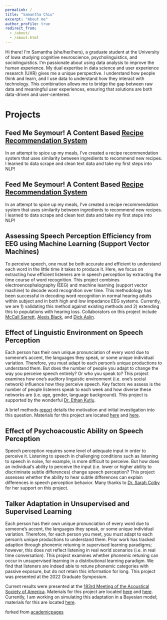 ```yaml
---
permalink: /
title: "Samantha Chiu"
excerpt: "About me"
author_profile: true
redirect_from: 
  - /about/
  - /about.html
---
```


Hi there! I'm Samantha (she/her/hers), a graduate student at the University of Iowa studying cognitive neuroscience, psycholinguistics, and sociolinguistics. I'm passionate about using data analysis to improve the human experience. My dual expertise in data science and user experience research (UXR) gives me a unique perspective. I understand how people think and learn, and I use data to understand how they interact with technology. This combination allows me to bridge the gap between raw data and meaningful user experiences, ensuring that solutions are both data-driven and user-centered.

Projects 
====== 
Feed Me Seymour! A Content Based [Recipe Recommendation System](https://github.com/samanthalchiu/feed-me-seymour/)
------
In an attempt to spice up my meals, I've created a recipe recommendation system that uses similarity between ingredients to recommend new recipes. I learned to data scrape and clean text data and take my first steps into NLP!

Feed Me Seymour! A Content Based [Recipe Recommendation System](https://github.com/samanthalchiu/feed-me-seymour/)
------
In an attempt to spice up my meals, I've created a recipe recommendation system that uses similarity between ingredients to recommend new recipes. I learned to data scrape and clean text data and take my first steps into NLP!

Assessing Speech Perception Efficiency from EEG using Machine Learning (Support Vector Machines)
------
To perceive speech, one must be both accurate and efficient to understand each word in the little time it takes to produce it. Here, we focus on extracting how efficient listeners are in speech perception by extracting the time course of word recognition. This project combines electroencephalography (EEG) and machine learning (support vector machine) to decode word recognition over time. This methodology has been successful in decoding word recognition in normal hearing adults within subject and in both high and low impedance EEG systems. Currently, we are 1) validating this method against existing methods and 2) extending this to populations with hearing loss. Collaborators on this project include [McCall Sarrett](https://www.mccallesarrett.com/), [Alexis Black](https://languageanddevelopment.ca/), and [Dick Aslin](https://llamblab.haskins.yale.edu/our-team/).

Effect of Linguistic Environment on Speech Perception
------
Each person has their own unique pronunciation of every word due to someone’s accent, the languages they speak, or some unique individual variation. Therefore, you must adapt to each person’s unique productions to understand them. But does the number of people you adapt to change the way you perceive speech entirely? Or who you speak to? This project examines how one’s auditory linguistic environment (i.e. one’s social network) influence how they perceive speech. Key factors we assess is the number of people listeners speak to each week and how diverse these networks are (i.e. age, gender, language background). This project is supported by the wonderful [Dr. Ethan Kutlu](https://www.ethankutlu.com/).

A brief methods [report](https://samanthalchiu.github.io/publication/2022-11-24-L2VAS) details the motivation and initial investigation into this question. Materials for this project are located [here](https://samanthalchiu.github.io/portfolio/gorilla-clean/) and [here](https://samanthalchiu.github.io/portfolio/redcap-clean/). 

Effect of Psychoacoustic Ability on Speech Perception
------
Speech perception requires some level of adequate input in order to perceive it. Listening to speech in challenging conditions such as listening to speech in noise, for example, is more difficult to perceive. But how does an individual’s ability to perceive the input (i.e. lower or higher ability to discriminate subtle differences) change speech perception? This project assesses whether the ability to hear subtle differences can explain differences in speech perception behavior. Many thanks to [Dr. Sarah Colby](https://psychology.uiowa.edu/maclab/members) for her support on this project. 

Talker Adaptation in Unsupervised and Supervised Learning 
------
Each person has their own unique pronunciation of every word due to someone’s accent, the languages they speak, or some unique individual variation. Therefore, for each person you meet, you must adapt to each person’s unique productions to understand them. Prior work has tracked adaption through phonemic retuning in supervised learning paradigms; however, this does not reflect listening in real world scenarios (i.e. in real time conversation). This project examines whether phonemic retuning can occur in unsupervised learning in a distributional learning paradigm. We find that listeners are indeed able to retune phonemic categories with passive exposure, but do not retain this information for long. This project was presented at the 2022 Graduate Symposium. 

Current results were presented at the [183rd Meeting of the Acoustical Society of America](https://samanthalchiu.github.io/talks/2022-12-07-TalkerShift). Materials for this project are located [here](https://samanthalchiu.github.io/portfolio/mixedmodels/) and [here](https://samanthalchiu.github.io/portfolio/plots/). Currently, I am working on simulating this adaptation in a Bayesian model; materials for this are located [here](https://samanthalchiu.github.io/portfolio/bayesianmodels/).

forked from [academicpages](https://academicpages.github.io) 
